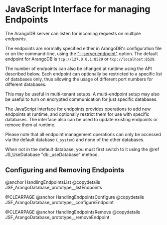 <a name="javascript_interface_for_managing_endpoints"></a>
# JavaScript Interface for managing Endpoints

The ArangoDB server can listen for incoming requests on multiple *endpoints*.

The endpoints are normally specified either in ArangoDB's configuration file or on
the command-line, using the ["--server.endpoint"](../CommandLineOptions/Arangod.md) option.
The default endpoint for ArangoDB is `tcp://127.0.0.1:8529` or `tcp://localhost:8529`.

The number of endpoints can also be changed at runtime using the API described
below. Each endpoint can optionally be restricted to a specific list of databases
only, thus allowing the usage of different port numbers for different databases.  

This may be useful in multi-tenant setups. 
A multi-endpoint setup may also be useful to turn on encrypted communication for
just specific databases.

The JavaScript interface for endpoints provides operations to add new endpoints at 
runtime, and optionally restrict them for use with specific databases. The interface 
also can be used to update existing endpoints or remove them at runtime.

Please note that all endpoint management operations can only be accessed via
the default database (`_system`) and none of the other databases.

When not in the default database, you must first switch to it using the 
@ref JS_UseDatabase "db._useDatabase" method.

<a name="configuring_and_removing_endpoints"></a>
## Configuring and Removing Endpoints

@anchor HandlingEndpointsList
@copydetails JSF_ArangoDatabase_prototype__listEndpoints

@CLEARPAGE
@anchor HandlingEndpointsConfigure
@copydetails JSF_ArangoDatabase_prototype__configureEndpoint

@CLEARPAGE
@anchor HandlingEndpointsRemove
@copydetails JSF_ArangoDatabase_prototype__removeEndpoint
